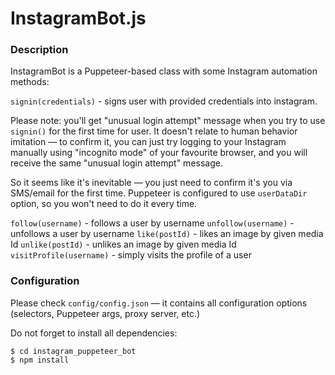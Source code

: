 # InstagramBot.js

### Description
InstagramBot is a Puppeteer-based class with some Instagram automation methods:

`signin(credentials)` - signs user with provided credentials into instagram. 

Please note: you'll get "unusual login attempt" message when you try to use `signin()` for the first time for user. It doesn't relate to human behavior imitation — to confirm it, you can just try logging to your Instagram manually using "incognito mode" of your favourite browser, and you will receive the same "unusual login attempt" message.

So it seems like it's inevitable — you just need to confirm it's you via SMS/email for the first time. Puppeteer is configured to use `userDataDir` option, so you won't need to do it every time.

`follow(username)` - follows a user by username
`unfollow(username)` - unfollows a user by username
`like(postId)` - likes an image by given media Id
`unlike(postId)` - unlikes an image by given media Id
`visitProfile(username)` - simply visits the profile of a user

### Configuration

Please check `config/config.json` — it contains all configuration options (selectors, Puppeteer args, proxy server, etc.)

Do not forget to install all dependencies:

```
$ cd instagram_puppeteer_bot
$ npm install
```
